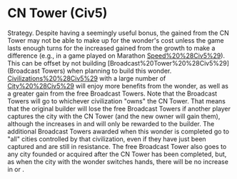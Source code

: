 # CN Tower (Civ5)

Strategy.
Despite having a seemingly useful bonus, the gained from the CN Tower may not be able to make up for the wonder's cost unless the game lasts enough turns for the increased gained from the growth to make a difference (e.g., in a game played on Marathon [Speed%20%28Civ5%29](speed)). This can be offset by not building [Broadcast%20Tower%20%28Civ5%29](Broadcast Towers) when planning to build this wonder. [Civilizations%20%28Civ5%29](Civilizations) with a large number of [City%20%28Civ5%29](cities) will enjoy more benefits from the wonder, as well as a greater gain from the free Broadcast Towers.
Note that the Broadcast Towers will go to whichever civilization "owns" the CN Tower. That means that the original builder will lose the free Broadcast Towers if another player captures the city with the CN Tower (and the new owner will gain them), although the increases in and will only be rewarded to the builder. The additional Broadcast Towers awarded when this wonder is completed go to "all" cities controlled by that civilization, even if they have just been captured and are still in resistance. The free Broadcast Tower also goes to any city founded or acquired after the CN Tower has been completed, but, as when the city with the wonder switches hands, there will be no increase in or .